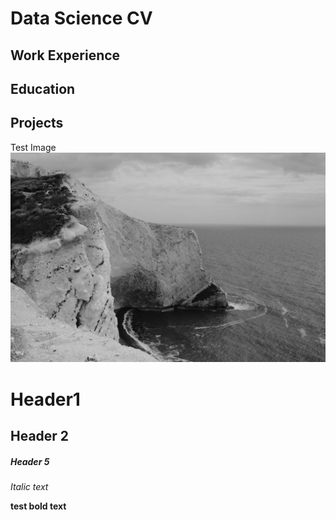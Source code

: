 # Data Science CV 

## Work Experience

## Education

## Projects
Test Image
![Test Image](assets/iw_bw-9.jpg) 

# Header1
## Header 2
##### Header 5
*Italic text*

**test bold text**
 
